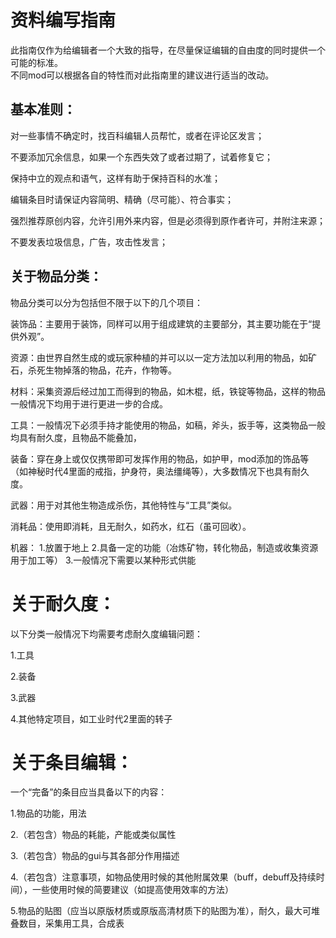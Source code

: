 # 资料编写指南

此指南仅作为给编辑者一个大致的指导，在尽量保证编辑的自由度的同时提供一个可能的标准。  
不同mod可以根据各自的特性而对此指南里的建议进行适当的改动。

## 基本准则：

对一些事情不确定时，找百科编辑人员帮忙，或者在评论区发言；

不要添加冗余信息，如果一个东西失效了或者过期了，试着修复它；

保持中立的观点和语气，这样有助于保持百科的水准；

编辑条目时请保证内容简明、精确（尽可能）、符合事实；

强烈推荐原创内容，允许引用外来内容，但是必须得到原作者许可，并附注来源；

不要发表垃圾信息，广告，攻击性发言；

## 关于物品分类：

物品分类可以分为包括但不限于以下的几个项目：

装饰品：主要用于装饰，同样可以用于组成建筑的主要部分，其主要功能在于“提供外观”。

资源：由世界自然生成的或玩家种植的并可以以一定方法加以利用的物品，如矿石，杀死生物掉落的物品，花卉，作物等。

材料：采集资源后经过加工而得到的物品，如木棍，纸，铁锭等物品，这样的物品一般情况下均用于进行更进一步的合成。

工具：一般情况下必须手持才能使用的物品，如稿，斧头，扳手等，这类物品一般均具有耐久度，且物品不能叠加，

装备：穿在身上或仅仅携带即可发挥作用的物品，如护甲，mod添加的饰品等（如神秘时代4里面的戒指，护身符，奥法缰绳等），大多数情况下也具有耐久度。

武器：用于对其他生物造成杀伤，其他特性与“工具”类似。

消耗品：使用即消耗，且无耐久，如药水，红石（虽可回收）。

机器：
1.放置于地上
2.具备一定的功能（冶炼矿物，转化物品，制造或收集资源用于加工等）
3.一般情况下需要以某种形式供能

# 关于耐久度：  
以下分类一般情况下均需要考虑耐久度编辑问题：  

1.工具  

2.装备  

3.武器  

4.其他特定项目，如工业时代2里面的转子

# 关于条目编辑：  

一个“完备”的条目应当具备以下的内容：  

1.物品的功能，用法  

2.（若包含）物品的耗能，产能或类似属性  

3.（若包含）物品的gui与其各部分作用描述  

4.（若包含）注意事项，如物品使用时候的其他附属效果（buff，debuff及持续时间），一些使用时候的简要建议（如提高使用效率的方法）  

5.物品的贴图（应当以原版材质或原版高清材质下的贴图为准），耐久，最大可堆叠数目，采集用工具，合成表  
